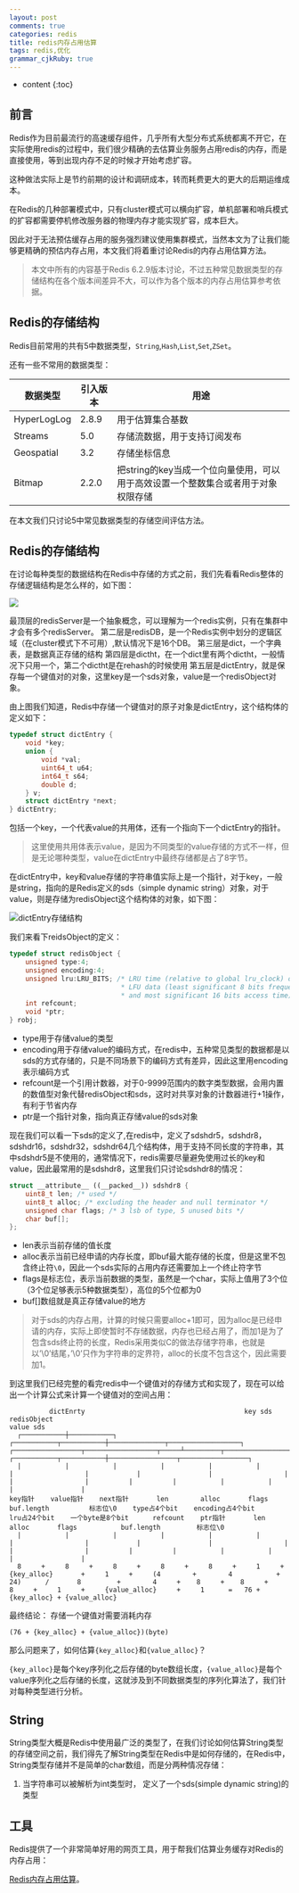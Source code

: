 ```yaml
---
layout: post
comments: true
categories: redis
title: redis内存占用估算
tags: redis,优化
grammar_cjkRuby: true
---
```


* content
{:toc}

## 前言

Redis作为目前最流行的高速缓存组件，几乎所有大型分布式系统都离不开它，在实际使用redis的过程中，我们很少精确的去估算业务服务占用redis的内存，而是直接使用，等到出现内存不足的时候才开始考虑扩容。

这种做法实际上是节约前期的设计和调研成本，转而耗费更大的更大的后期运维成本。

在Redis的几种部署模式中，只有cluster模式可以横向扩容，单机部署和哨兵模式的扩容都需要停机修改服务器的物理内存才能实现扩容，成本巨大。

因此对于无法预估缓存占用的服务强烈建议使用集群模式，当然本文为了让我们能够更精确的预估内存占用，本文我们将着重讨论Redis的内存占用估算方法。

> 本文中所有的内容基于Redis 6.2.9版本讨论，不过五种常见数据类型的存储结构在各个版本间差异不大，可以作为各个版本的内存占用估算参考依据。

## Redis的存储结构

Redis目前常用的共有5中数据类型，`String`,`Hash`,`List`,`Set`,`ZSet`。

还有一些不常用的数据类型：

|数据类型|引入版本|用途|
|----|----|----|
|HyperLogLog|2.8.9|用于估算集合基数|
|Streams|5.0|存储流数据，用于支持订阅发布|
|Geospatial|3.2|存储坐标信息|
|Bitmap|2.2.0|把string的key当成一个位向量使用，可以用于高效设置一个整数集合或者用于对象权限存储|

在本文我们只讨论5中常见数据类型的存储空间评估方法。

## Redis的存储结构

在讨论每种类型的数据结构在Redis中存储的方式之前，我们先看看Redis整体的存储逻辑结构是怎么样的，如下图：

![](/static/img/blog/redis/redis_memory_1.png)

最顶层的redisServer是一个抽象概念，可以理解为一个redis实例，只有在集群中才会有多个redisServer。
第二层是redisDB，是一个Redis实例中划分的逻辑区域（在cluster模式下不可用）,默认情况下是16个DB。
第三层是dict，一个字典表，是数据真正存储的结构
第四层是dictht，在一个dict里有两个dictht，一般情况下只用一个，第二个dictht是在rehash的时候使用
第五层是dictEntry，就是保存每一个键值对的对象，这里key是一个sds对象，value是一个redisObject对象。

由上图我们知道，Redis中存储一个键值对的原子对象是dictEntry，这个结构体的定义如下：

```c++
typedef struct dictEntry {
    void *key;
    union {
        void *val;
        uint64_t u64;
        int64_t s64;
        double d;
    } v;
    struct dictEntry *next;
} dictEntry;
```

包括一个key，一个代表value的共用体，还有一个指向下一个dictEntry的指针。

> 这里使用共用体表示value，是因为不同类型的value存储的方式不一样，但是无论哪种类型，value在dictEntry中最终存储都是占了8字节。

在dictEntry中，key和value存储的字符串值实际上是一个指针，对于key，一般是string，指向的是Redis定义的sds（simple dynamic string）对象，对于value，则是存储为redisObject这个结构体的对象，如下图：

![dictEntry存储结构](/static/img/blog/redis/redis_memory_2.png)

我们来看下reidsObject的定义：

```c++
typedef struct redisObject {
    unsigned type:4;
    unsigned encoding:4;
    unsigned lru:LRU_BITS; /* LRU time (relative to global lru_clock) or
                            * LFU data (least significant 8 bits frequency
                            * and most significant 16 bits access time). */
    int refcount;
    void *ptr;
} robj;
```

* type用于存储value的类型
* encoding用于存储value的编码方式，在redis中，五种常见类型的数据都是以sds的方式存储的，只是不同场景下的编码方式有差异，因此这里用encoding表示编码方式
* refcount是一个引用计数器，对于0-9999范围内的数字类型数据，会用内置的数值型对象代替redisObject和sds，这时对共享对象的计数器进行+1操作，有利于节省内存
* ptr是一个指针对象，指向真正存储value的sds对象

现在我们可以看一下sds的定义了,在redis中，定义了sdshdr5，sdshdr8，sdshdr16，sdshdr32，sdshdr64几个结构体，用于支持不同长度的字符串，其中sdshdr5是不使用的，通常情况下，redis需要尽量避免使用过长的key和value，因此最常用的是sdshdr8，这里我们只讨论sdshdr8的情况：

```c++
struct __attribute__ ((__packed__)) sdshdr8 {
    uint8_t len; /* used */
    uint8_t alloc; /* excluding the header and null terminator */
    unsigned char flags; /* 3 lsb of type, 5 unused bits */
    char buf[];
};
```

* len表示当前存储的值长度
* alloc表示当前已经申请的内存长度，即buf最大能存储的长度，但是这里不包含终止符`\0`，因此一个sds实际的占用内存还需要加上一个终止符字节
* flags是标志位，表示当前数据的类型，虽然是一个char，实际上值用了3个位（3个位足够表示5种数据类型），高位的5个位都为0
* buf[]数组就是真正存储value的地方

> 对于sds的内存占用，计算的时候只需要alloc+1即可，因为alloc是已经申请的内存，实际上即使暂时不存储数据，内存也已经占用了，而加1是为了包含sds终止符的长度，Redis采用类似C的做法存储字符串，也就是以’\0’结尾，’\0’只作为字符串的定界符，alloc的长度不包含这个，因此需要加1。

到这里我们已经完整的看完redis中一个键值对的存储方式和实现了，现在可以给出一个计算公式来计算一个键值对的空间占用：

```
          dictEnrty                                        key sds                                                                                redisObject                                                                  value sds
  ┌───────────┼───────────┐           ┌───────────┬───────────┼──────────────┬──────────────────┐            ┌─────────────────┬──────────────────┬─────┴─────────┬──────────────────┬──────────┐          ┌───────────┬───────────┼─────────────────┬─────────────────┐
  |           |           |           |           |           |              |                  |            |                 |                  |               |                  |          |          |           |           |                 |                 |        
key指针    value指针    next指针       len        alloc       flags        buf.length          标志位\0    type占4个bit    encoding占4个bit      lru占24个bit    一个byte是8个bit      refcount    ptr指针       len        alloc       flags           buf.length         标志位\0
  |           |           |           |           |           |              |                  |            |                 |                  |               |                  |          |          |           |           |                 |                 |
  8     +     8     +     8     +     8     +     8     +     1     +   {key_alloc}       +     1     +     (4        +        4           +     24)      /       8         +        4     +    8     +    8     +     8     +     1     +     {value_alloc}     +     1      =   76 + {key_alloc} + {value_alloc}
```

最终结论： 存储一个键值对需要消耗内存
```
(76 + {key_alloc} + {value_alloc})(byte)
```

那么问题来了，如何估算`{key_alloc}`和`{value_alloc}`？

`{key_alloc}`是每个key序列化之后存储的byte数组长度，`{value_alloc}`是每个value序列化之后存储的长度，这就涉及到不同数据类型的序列化算法了，我们针对每种类型进行分析。

## String

String类型大概是Redis中使用最广泛的类型了，在我们讨论如何估算String类型的存储空间之前，我们得先了解String类型在Redis中是如何存储的，在Redis中，String类型存储并不是简单的char数组，而是分两种情况存储：
1. 当字符串可以被解析为int类型时，
定义了一个sds(simple dynamic string)的类型

## 工具

Redis提供了一个非常简单好用的网页工具，用于帮我们估算业务缓存对Redis的内存占用：

[Redis内存占用估算](http://www.redis.cn/redis_memory/)。